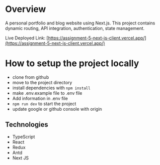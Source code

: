 # Overview

A personal portfolio and blog website using Next.js. This project contains dynamic routing, API integration, authentication, state management.

Live Deployed Link: [https://assignment-5-next-js-client.vercel.app/](https://assignment-5-next-js-client.vercel.app/)

# How to setup the project locally
- clone from github
- move to the project directory
- install dependencies with `npm install`
- make .env.example file to .env file
- Add information in .env file 
- `npm run dev` to start the project
- update google or github console with origin


## Technologies

- TypeScript
- React
- Redux
- Antd
- Next JS